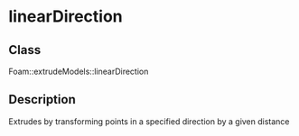 # linearDirection 
## Class
Foam::extrudeModels::linearDirection

## Description
Extrudes by transforming points in a specified direction by a given distance

